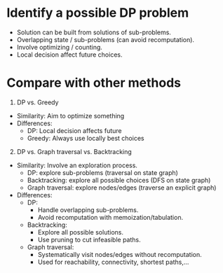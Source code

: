 # Identify a possible DP problem

- Solution can be built from solutions of sub-problems.
- Overlapping state / sub-problems (can avoid recomputation).
- Involve optimizing / counting.
- Local decision affect future choices.

# Compare with other methods

1. DP vs. Greedy

- Similarity: Aim to optimize something
- Differences:
  - DP: Local decision affects future
  - Greedy: Always use locally best choices

2. DP vs. Graph traversal vs. Backtracking

- Similarity: Involve an exploration process.
  - DP: explore sub-problems (traversal on state graph)
  - Backtracking: explore all possible choices (DFS on state graph)
  - Graph traversal: explore nodes/edges (traverse an explicit graph)
- Differences:
  - DP:
    - Handle overlapping sub-problems.
    - Avoid recomputation with memoization/tabulation.
  - Backtracking:
    - Explore all possible solutions.
    - Use pruning to cut infeasible paths.
  - Graph traversal:
    - Systematically visit nodes/edges without recomputation.
    - Used for reachability, connectivity, shortest paths,...
